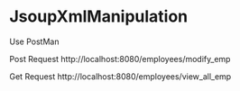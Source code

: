 # JsoupXmlManipulation


Use PostMan 

Post Request
http://localhost:8080/employees/modify_emp

Get Request
http://localhost:8080/employees/view_all_emp

